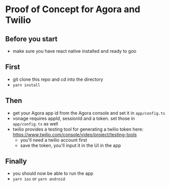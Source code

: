 # Proof of Concept for Agora and Twilio

## Before you start

- make sure you have react native installed and ready to goo

## First

- git clone this repo and cd into the directory
- `yarn install`

## Then

- get your Agora app id from the Agora console and set it in `app/config.ts`
- vonage requires appId, sessionId and a token. set those in `app/config.tx` as well
- twilio provides a testing tool for generating a twilio token here: https://www.twilio.com/console/video/project/testing-tools
    - you'll need a twilio account first
    - save the token, you'll input it in the UI in the app
    
## Finally

- you should now be able to run the app
- `yarn ios` or `yarn android`
